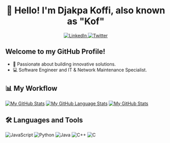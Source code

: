 <h1 align="center">👋 Hello! I'm Djakpa Koffi, also known as "Kof" </h1>
<p align="center">
  <a href="https://www.linkedin.com/in/koffi-djakpa-46a40a275/">
    <img src="https://img.shields.io/badge/-LinkedIn-0A66C2?style=flat&logo=linkedin&logoColor=white" alt="LinkedIn">
  </a>
  <a href="https://twitter.com/kof_70">
    <img src="https://img.shields.io/badge/-Twitter-1DA1F2?style=flat&logo=twitter&logoColor=white" alt="Twitter">
  </a>
</p>

<h2> Welcome to my GitHub Profile! </h2>

- 🚀 Passionate about building innovative solutions.
- 💻 Software Engineer and IT & Network Maintenance Specialist.

## 📊 My Workflow
[![My GitHub Stats](https://github-readme-stats.vercel.app/api/?username=kof70&count_private=true&theme=tokyonight&showicons=true)]()
[![My GitHub Language Stats](https://github-readme-stats.vercel.app/api/top-langs/?username=kof70&langs_count=5&theme=tokyonight)]()
[![My GitHub Stats](https://github-readme-stats.vercel.app/api/?username=kof70&count_private=true&show_icons=true&title_color=70,130,180&text_color=85,107,47&icon_color=128,128,0&bg_color=45,25,75,125,150,175,200&border_radius=4.5)]()

## 🛠️ Languages and Tools
![JavaScript](https://img.shields.io/badge/-JavaScript-F7DF1E?style=flat&logo=javascript&logoColor=white)
![Python](https://img.shields.io/badge/-Python-3776AB?style=flat&logo=python&logoColor=white)
![Java](https://img.shields.io/badge/-Java-007396?style=flat&logo=java&logoColor=white)
![C++](https://img.shields.io/badge/-C++-00599C?style=flat&logo=c%2B%2B&logoColor=white)
![C](https://img.shields.io/badge/-C-A8B9CC?style=flat&logo=c&logoColor=white)

